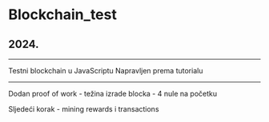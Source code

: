 <h1>Blockchain_test</h1>
<h2>2024.</h2>
<hr/>
<p>
  Testni blockchain u JavaScriptu
  Napravljen prema tutorialu
</p>
<hr/>
<p>
<p>
  Dodan proof of work - težina izrade blocka - 4 nule na početku
</p>
  Sljedeći korak - mining rewards i transactions
</p>
